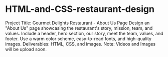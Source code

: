 # HTML-and-CSS-restaurant-design
Project Title: Gourmet Delights Restaurant - About Us Page  Design an "About Us" page showcasing the restaurant's story, mission, team, and values. Include a header, hero section, our story, meet the team, values, and footer. Use a warm color scheme, easy-to-read fonts, and high-quality images. Deliverables: HTML, CSS, and images.
Note: Videos and Images will be upload soon.
